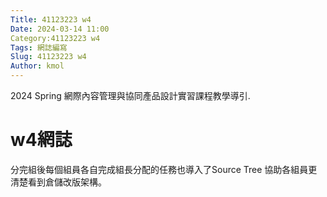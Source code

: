 ```yaml
---
Title: 41123223 w4
Date: 2024-03-14 11:00
Category:41123223 w4
Tags: 網誌編寫
Slug: 41123223 w4
Author: kmol
---
```


2024 Spring 網際內容管理與協同產品設計實習課程教學導引.

<!-- PELICAN_END_SUMMARY -->

# w4網誌
分完組後每個組員各自完成組長分配的任務也導入了Source Tree 協助各組員更清楚看到倉儲改版架構。